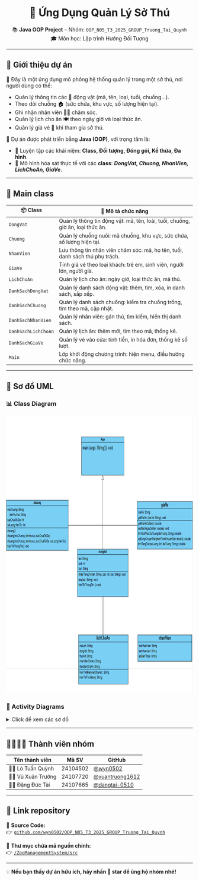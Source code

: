 <h1 align="center">🐾 Ứng Dụng Quản Lý Sở Thú</h1>

<p align="center">
  📚 <strong>Java OOP Project</strong> – Nhóm: <code>OOP_N05_T3_2025_GROUP_Truong_Tai_Quynh</code><br>
  🎓 Môn học: Lập trình Hướng Đối Tượng
</p>

---

## 📌 Giới thiệu dự án

🎯 Đây là một ứng dụng mô phỏng hệ thống quản lý trong một sở thú, nơi người dùng có thể:
- Quản lý thông tin các 🦁 động vật (mã, tên, loại, tuổi, chuồng...).
- Theo dõi chuồng 🏠 (sức chứa, khu vực, số lượng hiện tại).
- Ghi nhận nhân viên 👨‍🌾 chăm sóc.
- Quản lý lịch cho ăn 🍽️ theo ngày giờ và loại thức ăn.
- Quản lý giá vé 🎫 khi tham gia sở thú.

🔧 Dự án được phát triển bằng **Java (OOP)**, với trọng tâm là:
- 🎯 Luyện tập các khái niệm: **Class, Đối tượng, Đóng gói, Kế thừa, Đa hình**.
- 🔁 Mô hình hóa sát thực tế với các **class**: ***DongVat, Chuong, NhanVien, LichChoAn, GiaVe***.

---

## 🧱 Main class

| 📦 Class              | 📝 Mô tả chức năng |
|------------------------|--------------------|
| `DongVat`              | Quản lý thông tin động vật: mã, tên, loài, tuổi, chuồng, giờ ăn, loại thức ăn. |
| `Chuong`               | Quản lý chuồng nuôi: mã chuồng, khu vực, sức chứa, số lượng hiện tại. |
| `NhanVien`             | Lưu thông tin nhân viên chăm sóc: mã, họ tên, tuổi, danh sách thú phụ trách. |
| `GiaVe`                | Tính giá vé theo loại khách: trẻ em, sinh viên, người lớn, người già. |
| `LichChoAn`            | Quản lý lịch cho ăn: ngày giờ, loại thức ăn, mã thú. |
| `DanhSachDongVat`      | Quản lý danh sách động vật: thêm, tìm, xóa, in danh sách, sắp xếp. |
| `DanhSachChuong`       | Quản lý danh sách chuồng: kiểm tra chuồng trống, tìm theo mã, cập nhật. |
| `DanhSachNhanVien`     | Quản lý nhân viên: gán thú, tìm kiếm, hiển thị danh sách. |
| `DanhSachLichChoAn`    | Quản lý lịch ăn: thêm mới, tìm theo mã, thống kê. |
| `DanhSachGiaVe`        | Quản lý vé vào cửa: tính tiền, in hóa đơn, thống kê số lượt. |
| `Main`                 | Lớp khởi động chương trình: hiện menu, điều hướng chức năng. |

---

## 📐 Sơ đồ UML

### 📊 Class Diagram
<img width="677" height="748" alt="Class Diagram" src="https://github.com/wyn0502/OOP_N05_T3_2025_GROUP_Truong_Tai_Quynh/blob/main/ZooManagementSystem/image/class%20diagram.png?raw=true"/>

### 🔁 Activity Diagrams
<details>
<summary>Click để xem các sơ đồ</summary>

<img width="696" height="732" alt="Activity Diagram 1" src="https://github.com/user-attachments/assets/1630336a-5629-46f6-8ef2-4865798ce0ad" />
<img width="393" height="706" alt="Activity Diagram 2" src="https://github.com/user-attachments/assets/bc42dae3-ffb3-4eb5-889c-82c032fc2acf" />
<img width="629" height="683" alt="Activity Diagram 3" src="https://github.com/user-attachments/assets/946fc813-4757-4e8d-be5f-1b1838697849" />
<img width="474" height="627" alt="Activity Diagram 4" src="https://github.com/user-attachments/assets/04166dc4-4de6-47d2-97b9-0cb4dd0fbbd6" />
<img width="857" height="736" alt="Activity Diagram 5" src="https://github.com/user-attachments/assets/2a66e0e5-fd64-48c5-898c-70276ae92f37" />
</details>

---

## 👨‍👩‍👧‍👦 Thành viên nhóm

| Tên thành viên        | Mã SV      | GitHub                                            |
|------------------------|------------|----------------------------------------------------|
| 🧑‍💻 Lò Tuấn Quỳnh       | 24104502   | [@wyn0502](https://github.com/wyn0502)             |
| 👨‍💻 Vũ Xuân Trường      | 24107720   | [@xuantruong1612](https://github.com/xuantruong1612) |
| 👨‍💻 Đặng Đức Tài         | 24107665   | [@dangtai-0510](https://github.com/dangtai-0510)     |

---

## 🔗 Link repository

📂 **Source Code:**  
👉 [`github.com/wyn0502/OOP_N05_T3_2025_GROUP_Truong_Tai_Quynh`](https://github.com/wyn0502/OOP_N05_T3_2025_GROUP_Truong_Tai_Quynh)

📁 **Thư mục chứa mã nguồn chính:**  
👉 [`/ZooManagementSystem/src`](https://github.com/wyn0502/OOP_N05_T3_2025_GROUP_Truong_Tai_Quynh/tree/main/ZooManagementSystem/src)

---

💡 **Nếu bạn thấy dự án hữu ích, hãy nhấn 🌟 star để ủng hộ nhóm nhé!**
